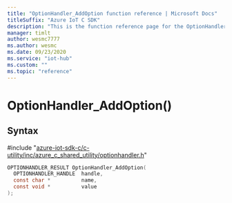 ```yaml
---                             
title: "OptionHandler_AddOption function reference | Microsoft Docs" 
titleSuffix: "Azure IoT C SDK"            
description: "This is the function reference page for the OptionHandler_AddOption() function in the Azure IoT C SDK. This SDK is used with Azure IoT Hub and Azure IoT Hub Device Provisioning Service"            
manager: timlt                 
author: wesmc7777              
ms.author: wesmc               
ms.date: 09/23/2020                    
ms.service: "iot-hub"             
ms.custom: ""                
ms.topic: "reference"        
---                            
```


# OptionHandler_AddOption()

## Syntax

\#include "[azure-iot-sdk-c/c-utility/inc/azure_c_shared_utility/optionhandler.h](../optionhandler-h.md)"  
```C
OPTIONHANDLER_RESULT OptionHandler_AddOption(
  OPTIONHANDLER_HANDLE  handle,
  const char *          name,
  const void *          value
);
```

